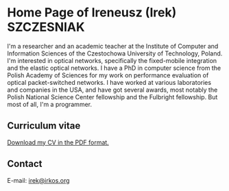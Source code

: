 Home Page of Ireneusz (Irek) SZCZESNIAK
=======================================

I'm a researcher and an academic teacher at the Institute of Computer
and Information Sciences of the Czestochowa University of Technology,
Poland.  I'm interested in optical networks, specifically the
fixed-mobile integration and the elastic optical networks.  I have a
PhD in computer science from the Polish Academy of Sciences for my
work on performance evaluation of optical packet-switched networks.  I
have worked at various laboratories and companies in the USA, and have
got several awards, most notably the Polish National Science Center
fellowship and the Fulbright fellowship.  But most of all, I'm a
programmer.

Curriculum vitae
----------------

[Download my CV in the PDF format.](cv.pdf)

Contact
-------

E-mail: <irek@irkos.org>
